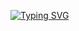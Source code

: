 <a href="https://git.io/typing-svg"><img src="https://readme-typing-svg.demolab.com?font=Courier+New&weight=900&size=30&pause=1000&color=000000&center=true&vCenter=true&width=435&lines=I'm+Requillas%2C+Genscy;Nice+to+meet+you!" alt="Typing SVG" /></a>

